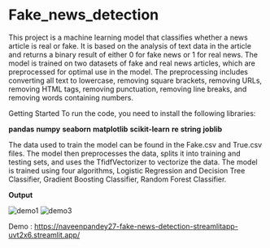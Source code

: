 # Fake_news_detection

This project is a machine learning model that classifies whether a news article is real or fake. It is based on the analysis of text data in the article and returns a binary result of either 0 for fake news or 1 for real news. The model is trained on two datasets of fake and real news articles, which are preprocessed for optimal use in the model. The preprocessing includes converting all text to lowercase, removing square brackets, removing URLs, removing HTML tags, removing punctuation, removing line breaks, and removing words containing numbers.


Getting Started
To run the code, you need to install the following libraries:

**pandas**
**numpy**
**seaborn**
**matplotlib**
**scikit-learn**
**re**
**string**
**joblib**

The data used to train the model can be found in the Fake.csv and True.csv files. The model then preprocesses the data, splits it into training and testing sets, and uses the TfidfVectorizer to vectorize the data. The model is trained using four algorithms, Logistic Regression and Decision Tree Classifier, Gradient Boosting Classifier, Random Forest Classifier.

**Output**


![demo1](https://user-images.githubusercontent.com/66298494/215334890-918c9a09-3b81-4e23-80d2-bf8f5842defe.png)
![demo3](https://user-images.githubusercontent.com/66298494/215334975-dfb1056b-1198-45d1-a4ed-94e4abcd40ea.png)



Demo : https://naveenpandey27-fake-news-detection-streamlitapp-uvt2x6.streamlit.app/


